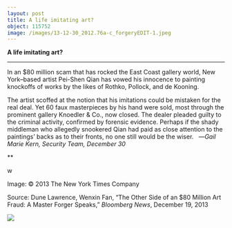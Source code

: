 ```yaml
---
layout: post
title: A life imitating art?
object: 115752
image: /images/13-12-30_2012.76a-c_forgeryEDIT-1.jpeg
---
```

**A life imitating art?**

****

In an \$80 million scam that has rocked the East Coast gallery world, New York–based artist Pei-Shen Qian has vowed his innocence to painting knockoffs of works by the likes of Rothko, Pollock, and de Kooning. 

The artist scoffed at the notion that his imitations could be mistaken for the real deal. Yet 60 faux masterpieces by his hand were sold, most through the prominent gallery Knoedler & Co., now closed. The dealer pleaded guilty to the criminal activity, confirmed by forensic evidence. Perhaps if the shady middleman who allegedly snookered Qian had paid as close attention to the paintings’ backs as to their fronts, no one still would be the wiser.   —*Gail Marie Kern, Security Team, December 30*

**

w

Image: © 2013 The New York Times Company

Source: Dune Lawrence, Wenxin Fan, “The Other Side of an \$80 Million Art Fraud: A Master Forger Speaks,” *Bloomberg News*, December 19, 2013

![]({{siteurl.base}}/images/13-12-30_2012.76a-c_forgeryEDIT-1.jpeg)

